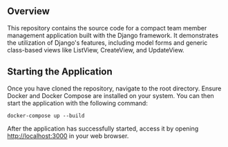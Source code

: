 ## Overview

This repository contains the source code for a compact team member management application built with the Django framework. It demonstrates the utilization of Django's features, including model forms and generic class-based views like ListView, CreateView, and UpdateView.

## Starting the Application
Once you have cloned the repository, navigate to the root directory. Ensure Docker and Docker Compose are installed on your system. You can then start the application with the following command:
```base
docker-compose up --build
```

After the application has successfully started, access it by opening [http://localhost:3000](http://localhost:8000) in your web browser.
